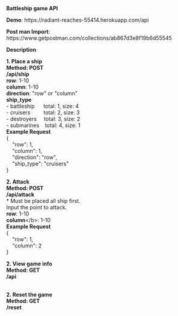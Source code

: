 <p>&nbsp;</p>
<p><strong>Battleship game API</strong></p>
<p><strong>Demo</strong>: https://radiant-reaches-55414.herokuapp.com/api</p>
<p><strong>Post man Import</strong>: https://www.getpostman.com/collections/ab867d3e8f19b6d55545</p>
<p><strong>Description</strong></p>
<p><strong>1. Place a ship</strong><br /><strong>Method: POST</strong><br /><strong>/api/ship</strong><br /><strong>row</strong>: 1-10<br /><strong>column</strong>: 1-10<br /><strong>direction</strong>: "row" or "column"<br /><strong>ship_type</strong><br /> - battleship&nbsp; &nbsp; &nbsp; total: 1, size: 4<br /> - cruisers&nbsp; &nbsp; &nbsp; &nbsp; &nbsp;total: 2, size: 3<br /> - destroyers&nbsp; &nbsp; &nbsp;total: 3, size: 2<br /> - submarines&nbsp; &nbsp; total: 4, size: 1<br /><strong>Example Request</strong><br />{<br />&nbsp; &nbsp; "row": 1,<br />&nbsp; &nbsp; "column": 1,<br />&nbsp; &nbsp; "direction": "row", <br />&nbsp; &nbsp; "ship_type": "cruisers"<br />}</p>
<p><strong>2. Attack</strong><br /><strong>Method: POST</strong><br /><strong>/api/attack</strong><br /> * Must be placed all ship first.<br /> Input the point to attack.<br /><strong>row</strong>: 1-10<br /><strong>column</strong>&lt;/b&gt;: 1-10<br /><strong>Example Request</strong><br />{<br />&nbsp; &nbsp; "row": 1,<br />&nbsp; &nbsp; "column": 2<br />}</p>
<p><strong>2. View game info</strong><br /><strong>Method: GET</strong><br /><strong>/api</strong></p>
<p><br /><strong>2. Reset the game</strong><br /><strong>Method: GET</strong><br /><strong>/reset</strong></p>
<p>&nbsp;</p>
